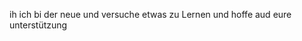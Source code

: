 ih
ich bi der neue und versuche etwas zu Lernen und hoffe aud eure unterstützung

<!---
snajmann/snajmann is a ✨ special ✨ repository because its `README.md` (this file) appears on your GitHub profile.
You can click the Preview link to take a look at your changes.
--->
